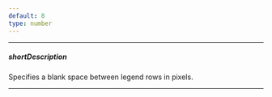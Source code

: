```yaml
---
default: 8
type: number
---
```

---
##### shortDescription
Specifies a blank space between legend rows in pixels.

---
